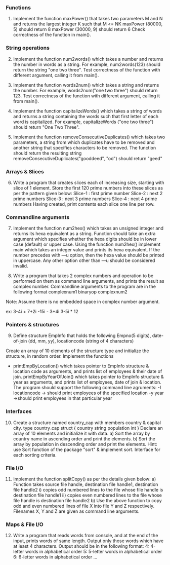 
### Functions
1. Implement the function maxPower() that takes two parameters M and N and returns the largest integer K such that M <= NK
maxPower (80000, 5) should return 8
maxPower (30000, 9) should return 6
Check correctness of the function in main().

### String operations
2. Implement the function num2words() which takes a number and returns the number in words as a string.
For example, num2words(123) should return the string "one two three".
Test correctness of the function with different argument, calling it from main().

3. Implement the function words2num() which takes a string and returns the number.
For example, words2num("one two three") should return 123.
Test correctness of the function with different argument, calling it from main().

4. Implement the function capitalizeWords() which takes a string of words and returns a string containing the words such that first letter of each word is capitalized.
For example, capitalizeWords ("one two three") should return "One Two Three".

5. Implement the function removeConsecutiveDuplicates() which takes two parameters, a string from which duplicates have to be removed and another string that specifies characters to be removed. The function should return the resulting string
removeConsecutiveDuplicates("gooddeed", "od") should return "geed"

### Arrays & Slices
6. Write a program that creates slices each of increasing size, starting with slice of 1 element.
Store the first 120 prime numbers into these slices as per the pattern given below:
  Slice-1 : first prime number
  Slice-2 : next 2 prime numbers
  Slice-3 : next 3 prime numbers
  Slice-4 : next 4 prime numbers
Having created, print contents each slice one line per row.

### Commandline arguments
7. Implement the function num2hex() which takes an unsigned integer and returns its hexa equivalent as a string.
Function should take an extra argument which specifies whether the hexa digits should be in lower case (default) or upper case.
Using the function num2hex() implement main which takes an integer value and prints its hexa equivalent. If the number precedes with —u option, then the hexa value should be printed in uppercase. Any other option other than —u should be considered invalid.

8. Write a program that takes 2 complex numbers and operation to be performed on them as command line arguments, and prints the result as complex number.
Commandline arguments to the program are in the following format
complexnum1 binaryop complexnum2

Note: Assume there is no embedded space in complex number argument.

ex:
3-4i + 7+2i
-15i - 3+4i
3-5i * 12


### Pointers & structures
9. Define structure EmpInfo that holds the following
Empno(5 digits),
date-of-join (dd, mm, yy),
locationcode (string of 4 characters)

Create an array of 10 elements of the structure type and initialize the structure, in random order.
Implement the functions
- printEmpByLocation() which takes pointer to EmpInfo structure & location code as arguments, and prints list of employees & their date of join.
printEmpByYearOfJoin() which takes pointer to EmpInfo structure & year as arguments, and prints list of employees, date of join & location.
The program should support the following command line agruments:
-I locationcode → should print employees of the specified location
-y year →should print employees in that particular year

### Interfaces
10. Create a structure named country_cap with members country & capital city.
      type country_cap struct {
        country string
        population int
      }
    Declare an array of 10 elements and initialize it with data.
      a) Sort the array by country name in ascending order and print the elements.
      b) Sort the array by population in descending order and print the elements.
    Hint: use Sort function of the package "sort" & implement sort. Interface for each sorting criteria.

### File I/O
11. Implement the function splitCopy() as per the details given below:
      a) Function takes source file handle, destination file handle1, destination file handle2 
        i) copies odd numbered lines to the file whose file handle is destination file handle1 
        ii) copies even numbered lines to the file whose file handle is destination file handle2
      b) Use the above function to copy odd and even numbered lines of file X into file Y and Z respectively. Filenames X, Y and Z are given as command line arguments.

### Maps & File I/O
12. Write a program that reads words from console, and at the end of the input, prints words of same length. Output only those words which have at least 4 characters.
    Output should be in the following format:
      4: 4-letter words in alphabetical order
      5: 5-letter words in alphabetical order
      6: 6-letter words in alphabetical order
      ...